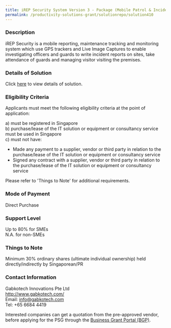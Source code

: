 ```yaml
---
title: iREP Security System Version 3 - Package (Mobile Patrol & Incident Management)
permalink: /productivity-solutions-grant/solutionrepo/solution410
---
```


### Description

iREP Security is a mobile reporting, maintenance tracking and monitoring system which use GPS trackers and Live Image Captures to enable investigating officers and guards to write incident reports on sites, take attendance of guards and managing visitor visiting the premises.





### Details of Solution

Click <a href='https://www.gobusiness.gov.sg/images/psg/Gabkotech_MnP_Annex_3_Part_1.pdf' target='_blank' rel='noopener'>here</a> to view details of solution.

### Eligibility Criteria

Applicants must meet the following eligibility criteria at the point of application:

a) must be registered in Singapore <br>
b) purchase/lease of the IT solution or equipment or consultancy service must be used in Singapore <br>
c) must not have:
- Made any payment to a supplier, vendor or third party in relation to the purchase/lease of the IT solution or equipment or consultancy service
- Signed any contract with a supplier, vendor or third party in relation to the purchase/lease of the IT solution or equipment or consultancy service

Please refer to 'Things to Note' for additional requirements.

### Mode of Payment
Direct Purchase

### Support Level
Up to 80% for SMEs <br>
N.A. for non-SMEs

### Things to Note
Minimum 30% ordinary shares (ultimate individual ownership) held directly/indirectly by Singaporean/PR

### Contact Information
Gabkotech Innovations Pte Ltd<br>http://www.gabkotech.com/<br>Email: info@gabkotech.com<br>Tel: +65 6684 4419

Interested companies can get a quotation from the pre-approved vendor, before applying for the PSG through the <a target='_blank' rel='noopener' href='https://www.businessgrants.gov.sg/'>Business Grant Portal (BGP)</a>.

